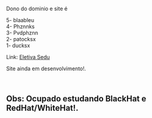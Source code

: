 Dono do dominio e site é  <br>

5- blaableu <br>
4- Phznnks <br>
3- Pvdphznn <br> 
2- patocksx <br>
1- ducksx <br>

Link: <a href="https://patocksx.cloud/Projetos/EletivaSedu/client/main/"> Eletiva Sedu </a> <p>Site  ainda em desenvolvimento!. </p> <br>



<h2 styles="text-align: center; color: red;"> Obs: Ocupado estudando BlackHat e RedHat/WhiteHat!. </h2>


